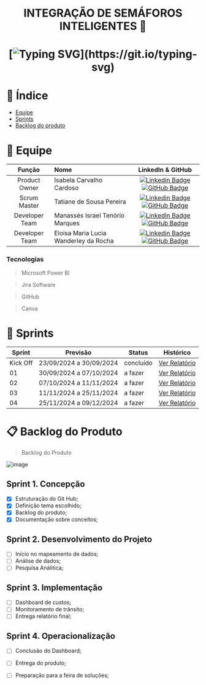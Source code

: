 # <p align="center">INTEGRAÇÃO DE SEMÁFOROS INTELIGENTES 🚦<p align="center">

# <p align="center">[![Typing SVG](https://readme-typing-svg.demolab.com?font=Fira+Code&pause=1000&color=03090C&center=verdadeiro&vCenter=verdadeiro&repeat=verdadeiro&random=falso&width=435&lines=Sejam+bem+vindos.;%C3%89+um+prazer+t%C3%AA-los+aqui!)](https://git.io/typing-svg)

# 🔎 Índice
* [Equipe](#equipe)
* [Sprints](#Sprints)
* [Backlog do produto](#Backlog-do-produto)



# 👥 Equipe
|    Função     | Nome                                  |                                                                                                                                                      LinkedIn & GitHub                                                                                                                                                      |
| :-----------: | :------------------------------------ | :-------------------------------------------------------------------------------------------------------------------------------------------------------------------------------------------------------------------------------------------------------------------------------------------------------------------------: |
| Product Owner |  Isabela Carvalho Cardoso    |     [![Linkedin Badge](https://img.shields.io/badge/Linkedin-blue?style=flat-square&logo=Linkedin&logoColor=white)](https://www.linkedin.com/in/isabela-cardoso-b23a57276/) [![GitHub Badge](https://img.shields.io/badge/GitHub-111217?style=flat-square&logo=github&logoColor=white)](https://github.com/isabelacardd)             |
| Scrum Master | Tatiane de Sousa Pereira             |         [![Linkedin Badge](https://img.shields.io/badge/Linkedin-blue?style=flat-square&logo=Linkedin&logoColor=white)](https://www.linkedin.com/in/tatiane-sousa-5b564625b?utm_source=share&utm_campaign=share_via&utm_content=profile&utm_medium=ios_app) [![GitHub Badge](https://img.shields.io/badge/GitHub-111217?style=flat-square&logo=github&logoColor=white)](https://github.com/tatipink)        |
| Developer Team | Manassés Israel Tenório Marques |      [![Linkedin Badge](https://img.shields.io/badge/Linkedin-blue?style=flat-square&logo=Linkedin&logoColor=white)](https://www.linkedin.com/in/manass%C3%A9s-ten%C3%B3rio-184182185?utm_source=share&utm_campaign=share_via&utm_content=profile&utm_medium=android_app) [![GitHub Badge](https://img.shields.io/badge/GitHub-111217?style=flat-square&logo=github&logoColor=white)](https://github.com/MANASSES2710)     |
|  Developer Team  | Eloisa Maria Lucia Wanderley da Rocha    |           [![Linkedin Badge](https://img.shields.io/badge/Linkedin-blue?style=flat-square&logo=Linkedin&logoColor=white)](https://www.linkedin.com/in/eloisa-rocha-aa6579302?trk=contact-info) [![GitHub Badge](https://img.shields.io/badge/GitHub-111217?style=flat-square&logo=github&logoColor=whiteg)](https://github.com/Eloisamlwr)  




 ###  Tecnologias 
 > Microsoft Power BI

 > Jira Software

 > GitHub

> Canva

 

# 📌 Sprints

Sprint | Previsão | Status| Histórico|
|------|--------|------|--------|
|Kick Off | 23/09/2024 a 30/09/2024 | concluído | [Ver Relatório]() | 
|01 | 30/09/2024 a 07/10/2024| a fazer | [Ver Relatório]()| 
|02| 07/10/2024 a 11/11/2024| a fazer |[Ver Relatório]() |
|03| 11/11/2024 a 25/11/2024| a fazer|[Ver Relatório]() | 
|04| 25/11/2024 a 09/12/2024| a fazer|[Ver Relatório]() | 


  
# 📋 Backlog do Produto

>Backlog do Produto

![image](https://github.com/user-attachments/assets/a8e50fc9-32ef-4889-9aa3-0d86bf17c14c)




## Sprint 1. Concepção
- [x] Estruturação do Git Hub;
- [x] Definição tema escolhido;
- [x] Backlog do produto;
- [x] Documentação sobre conceitos;

## Sprint 2. Desenvolvimento do Projeto
- [ ] Início no mapeamento de dados;
- [ ] Análise de dados;
- [ ] Pesquisa Análitica;

## Sprint 3. Implementação 
- [ ] Dashboard de custos;
- [ ] Monitoramento de trânsito;
- [ ] Entrega relatório final;
      
## Sprint 4. Operacionalização
- [ ] Conclusão do Dashboard;
- [ ] Entrega do produto;
- [ ] Preparação para a feira de soluções;
      
